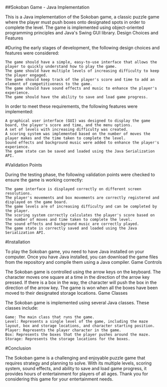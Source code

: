 ##Sokoban Game - Java Implementation

This is a Java implementation of the Sokoban game, a classic puzzle game where the player must push boxes onto designated spots in order to complete the level. The game is implemented using object-oriented programming principles and Java's Swing GUI library.
Design Choices and Features

#During the early stages of development, the following design choices and features were considered:

    The game should have a simple, easy-to-use interface that allows the player to quickly understand how to play the game.
    The game should have multiple levels of increasing difficulty to keep the player engaged.
    The game should keep track of the player's score and time to add an element of competitiveness to the game.
    The game should have sound effects and music to enhance the player's experience.
    The game should have the ability to save and load game progress.

In order to meet these requirements, the following features were implemented:

    A graphical user interface (GUI) was designed to display the game board, the player's score and time, and the menu options.
    A set of levels with increasing difficulty was created.
    A scoring system was implemented based on the number of moves the player makes and the time taken to complete the level.
    Sound effects and background music were added to enhance the player's experience.
    The game state can be saved and loaded using the Java Serialization API.

#Validation Points

During the testing phase, the following validation points were checked to ensure the game is working correctly:

    The game interface is displayed correctly on different screen resolutions.
    The player's movements and box movements are correctly registered and displayed on the game board.
    The game levels are of increasing difficulty and can be completed by the player.
    The scoring system correctly calculates the player's score based on the number of moves and time taken to complete the level.
    The sound effects and background music are correctly played.
    The game state is correctly saved and loaded using the Java Serialization API.

#Installation

To play the Sokoban game, you need to have Java installed on your computer. Once you have Java installed, you can download the game files from the repository and compile them using a Java compiler.
Game Controls

The Sokoban game is controlled using the arrow keys on the keyboard. The character moves one square at a time in the direction of the arrow key pressed. If there is a box in the way, the character will push the box in the direction of the arrow key. The game is won when all the boxes have been moved to their designated storage locations.
Game Classes

The Sokoban game is implemented using several Java classes. These classes include:

    Game: The main class that runs the game.
    Level: Represents a single level of the game, including the maze layout, box and storage locations, and character starting position.
    Player: Represents the player character in the game.
    Box: Represents the boxes that the player pushes around the maze.
    Storage: Represents the storage locations for the boxes.

#Conclusion

The Sokoban game is a challenging and enjoyable puzzle game that requires strategy and planning to solve. With its multiple levels, scoring system, sound effects, and ability to save and load game progress, it provides hours of entertainment for players of all ages. Thank you for considering this game for your entertainment needs.
